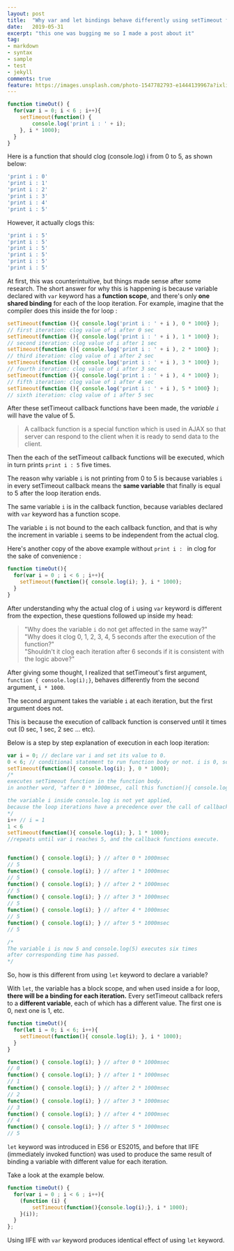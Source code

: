 ```yaml
---
layout: post
title:  "Why var and let bindings behave differently using setTimeout function"
date:   2019-05-31
excerpt: "this one was bugging me so I made a post about it"
tag:
- markdown 
- syntax
- sample
- test
- jekyll
comments: true
feature: https://images.unsplash.com/photo-1547782793-e1444139967a?ixlib=rb-1.2.1&ixid=eyJhcHBfaWQiOjEyMDd9&auto=format&fit=crop&w=1500&q=80
---
```


~~~javascript
function timeOut() {
  for(var i = 0; i < 6 ; i++){
    setTimeout(function() { 
        console.log('print i : ' + i);
    }, i * 1000);
  }
}
~~~
Here is a function that should clog (console.log) i from 0 to 5, as shown below: 
~~~javascript
'print i : 0'
'print i : 1'
'print i : 2'
'print i : 3'
'print i : 4'
'print i : 5'
~~~ 
However, it actually clogs this:
~~~javascript
'print i : 5'
'print i : 5'
'print i : 5'
'print i : 5'
'print i : 5'
'print i : 5'
~~~
At first, this was counterintuitive, but things made sense after some research. 
The short answer for why this is happening is because variable declared with `var` keyword has a **function scope**, and there's only **one shared binding** for each of the loop iteration. 
For example, imagine that the compiler does this inside the for loop :
~~~javascript
setTimeout(function (){ console.log('print i : ' + i ), 0 * 1000} );
// first iteration: clog value of i after 0 sec
setTimeout(function (){ console.log('print i : ' + i ), 1 * 1000} );
// second iteration: clog value of i after 1 sec
setTimeout(function (){ console.log('print i : ' + i ), 2 * 1000} );
// third iteration: clog value of i after 2 sec
setTimeout(function (){ console.log('print i : ' + i ), 3 * 1000} );
// fourth iteration: clog value of i after 3 sec
setTimeout(function (){ console.log('print i : ' + i ), 4 * 1000} );
// fifth iteration: clog value of i after 4 sec
setTimeout(function (){ console.log('print i : ' + i ), 5 * 1000} );
// sixth iteration: clog value of i after 5 sec
~~~
After these setTimeout callback functions have been made, the *variable `i`* will have the value of 5.  
> A callback function is a special function which is used in AJAX so that server can respond to the client when it is ready to send data to the client.

Then the each of the setTimeout callback functions will be executed, which in turn prints `print i : 5` five times.

The reason why variable `i` is not printing from 0 to 5 is because variables `i` in every setTimeout callback means the **same variable** that finally is equal to 5 after the loop iteration ends.  

The same variable `i` is in the callback function, because variables declared with `var` keyword has a function scope. 

The variable `i` is not bound to the each callback function, and that is why the increment in variable `i` seems to be independent from the actual clog. 

Here's another copy of the above example without `print i : ` in clog for the sake of convenience :

~~~javascript
function timeOut(){
  for(var i = 0 ; i < 6 ; i++){
    setTimeout(function(){ console.log(i); }, i * 1000);
  }
}
~~~

After understanding why the actual clog of `i` using `var` keyword is different from the expection, these questions followed up inside my head:
>"Why does the variable `i` do not get affected in the same way?"   
>"Why does it clog 0, 1, 2, 3, 4, 5 seconds after the execution of the function?"  
>"Shouldn't it clog each iteration after 6 seconds if it is consistent with the logic above?"

After giving some thought, I realized that setTimeout's first argument, `function { console.log(i);}`, behaves differently from the second argument, `i * 1000`.

The second argument takes the variable `i` at each iteration, but the first argument does not.  

This is because the execution of callback function is conserved until it times out (0 sec, 1 sec, 2 sec ... etc).

Below is a step by step explanation of execution in each loop iteration:
~~~javascript
var i = 0; // declare var i and set its value to 0.
0 < 6; // conditional statement to run function body or not. i is 0, so true.
setTimeout(function(){ console.log(i); }, 0 * 1000);
/* 
executes setTimeout function in the function body.
in another word, "after 0 * 1000msec, call this function(){ console.log.(i); }"

the variable i inside console.log is not yet applied,
because the loop iterations have a precedence over the call of callback functions, unless specified as immediately invoked function (IIFE).
*/
i++ // i = 1
1 < 6
setTimeout(function(){ console.log(i); }, 1 * 1000);
//repeats until var i reaches 5, and the callback functions execute.


function() { console.log(i); } // after 0 * 1000msec
// 5
function() { console.log(i); } // after 1 * 1000msec
// 5
function() { console.log(i); } // after 2 * 1000msec
// 5
function() { console.log(i); } // after 3 * 1000msec
// 5
function() { console.log(i); } // after 4 * 1000msec
// 5
function() { console.log(i); } // after 5 * 1000msec
// 5

/*
The variable i is now 5 and console.log(5) executes six times 
after corresponding time has passed.
*/ 
~~~

So, how is this different from using `let` keyword to declare a variable?

With `let`, the variable has a block scope, and when used inside a for loop, **there will be a binding for each iteration.** Every setTimeout callback refers to a **different variable**, each of which has a different value. The first one is 0, next one is 1, etc.

~~~javascript
function timeOut(){
  for(let i = 0; i < 6; i++){
    setTimeout(function(){ console.log(i); }, i * 1000);
  }
}
~~~

~~~javascript
function() { console.log(i); } // after 0 * 1000msec
// 0
function() { console.log(i); } // after 1 * 1000msec
// 1
function() { console.log(i); } // after 2 * 1000msec
// 2
function() { console.log(i); } // after 3 * 1000msec
// 3
function() { console.log(i); } // after 4 * 1000msec
// 4
function() { console.log(i); } // after 5 * 1000msec
// 5
~~~

`let` keyword was introduced in ES6 or ES2015, and before that IIFE (immediately invoked function) was used to produce the same result of binding a variable with different value for each iteration.

Take a look at the example below.
~~~javascript
function timeOut() {
  for(var i = 0 ; i < 6 ; i++){
    (function (i) {
        setTimeout(function(){console.log(i);}, i * 1000);
    }(i));    
  }
};
~~~

Using IIFE with `var` keyword produces identical effect of using `let` keyword.

